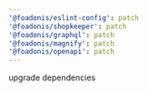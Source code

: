 ```yaml
---
'@foadonis/eslint-config': patch
'@foadonis/shopkeeper': patch
'@foadonis/graphql': patch
'@foadonis/magnify': patch
'@foadonis/openapi': patch
---
```


upgrade dependencies

